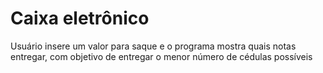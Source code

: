 # Caixa eletrônico
Usuário insere um valor para saque e o programa mostra quais notas entregar, com objetivo de entregar o menor número de cédulas possíveis
